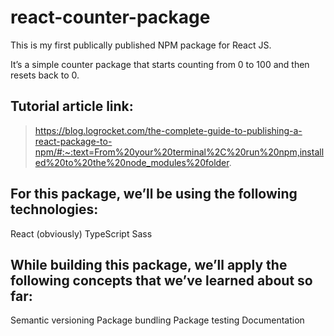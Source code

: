 # react-counter-package
This is my first publically published NPM package for React JS.

It’s a simple counter package that starts counting from 0 to 100 and then resets back to 0.

## Tutorial article link:
> https://blog.logrocket.com/the-complete-guide-to-publishing-a-react-package-to-npm/#:~:text=From%20your%20terminal%2C%20run%20npm,installed%20to%20the%20node_modules%20folder.


## For this package, we’ll be using the following technologies:

React (obviously)
TypeScript
Sass


## While building this package, we’ll apply the following concepts that we’ve learned about so far:

Semantic versioning
Package bundling
Package testing
Documentation
